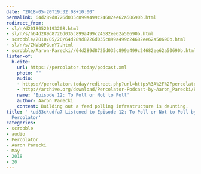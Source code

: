 ```yaml
---
date: "2018-05-20T19:32:08+10:00"
permalink: 64d289d8726d035c899a499c24682ee62a50690b.html
redirect_from:
- sl/n/d20180520193208.html
- sl/n/s/h64d289d8726d035c899a499c24682ee62a50690b.html
- scrobble/2018/05/20/64d289d8726d035c899a499c24682ee62a50690b.html
- sl/n/s/ZNVbQPGunY7.html
- scrobble/Aaron-Parecki//64d289d8726d035c899a499c24682ee62a50690b.html
listen-of:
  h-cite:
    url: https://percolator.today/podcast.xml
    photo: ""
    audio:
    - https://percolator.today/redirect.php?url=https%3A%2F%2Fpercolator.today%2Fmedia%2FEpisode_12.mp3
    - http://archive.org/download/Percolator-Podcast-by-Aaron_Parecki/Episode_12_To_Poll_or_Not_to_Poll.mp3
    name: 'Episode 12: To Poll or Not to Poll'
    author: Aaron Parecki
    content: Building out a feed polling infrastructure is daunting.
title: ' \ud83c\udfa7 Listened to Episode 12: To Poll or Not to Poll by @aaronpk From
  Percolator'
categories:
- scrobble
- audio
- Percolator
- Aaron Parecki
- May
- 2018
- 20
---
```

